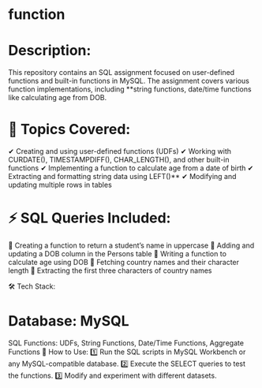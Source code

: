 # function
# Description:
This repository contains an SQL assignment focused on user-defined functions and built-in functions in MySQL. The assignment covers various function implementations, including **string functions, date/time functions like calculating age from DOB.

# 📂 Topics Covered:
✔ Creating and using user-defined functions (UDFs)
✔ Working with CURDATE(), TIMESTAMPDIFF(), CHAR_LENGTH(), and other built-in functions
✔ Implementing a function to calculate age from a date of birth
✔ Extracting and formatting string data using LEFT()**
✔ Modifying and updating multiple rows in tables

# ⚡ SQL Queries Included:
🔹 Creating a function to return a student’s name in uppercase
🔹 Adding and updating a DOB column in the Persons table
🔹 Writing a function to calculate age using DOB
🔹 Fetching country names and their character length
🔹 Extracting the first three characters of country names

🛠 Tech Stack:

# Database: MySQL
SQL Functions: UDFs, String Functions, Date/Time Functions, Aggregate Functions
📜 How to Use:
1️⃣ Run the SQL scripts in MySQL Workbench or any MySQL-compatible database.
2️⃣ Execute the SELECT queries to test the functions.
3️⃣ Modify and experiment with different datasets.
